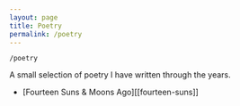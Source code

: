 ```yaml
---
layout: page
title: Poetry
permalink: /poetry
---
```


`/poetry`

A small selection of poetry I have written through the years.

- [Fourteen Suns & Moons Ago][[fourteen-suns]]

<style>
  .wrapper {
    max-width: 58em;
  }
</style>